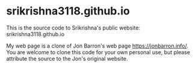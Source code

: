 # srikrishna3118.github.io

This is the source code to Srikrishna's public website: srikrishna3118.github.io

My web page is a clone of Jon Barron's web page https://jonbarron.info/. You are welcome to clone this code for your own personal use, but please attribute the source to the Jon's original website.
